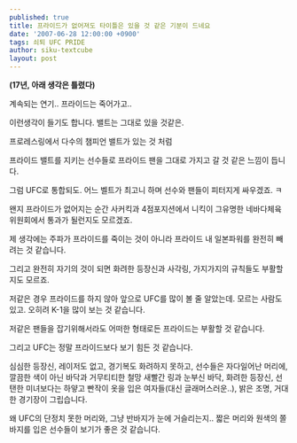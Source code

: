 ```yaml
---
published: true
title: 프라이드가 없어져도 타이틀은 있을 것 같은 기분이 드네요
date: '2007-06-28 12:00:00 +0900'
tags: 쇠퇴 UFC PRIDE
author: siku-textcube
layout: post
---
```

**(17년, 아래 생각은 틀렸다)**

계속되는 연기.. 프라이드는 죽어가고..

이런생각이 들기도 합니다. 밸트는 그대로 있을 것같은.

프로레스링에서 다수의 챔피언 밸트가 있는 것 처럼

프라이드 밸트를 지키는 선수들로 프라이드 팬을 그대로 가지고 갈 것 같은 느낌이 듭니다.

그럼 UFC로 통합되도. 어느 벨트가 최고니 하며 선수와 팬들이 피터지게 싸우겠죠. ㅋ

왠지 프라이드가 없어지는 순간 사커킥과 4점포지션에서 니킥이 그유명한 네바다체육위원회에서 통과가 될런지도 모르겠죠.

제 생각에는 주파가 프라이드를 죽이는 것이 아니라 프라이드 내 일본파워를 완전히 빼려는 것 같습니다.

그리고 완전히 자기의 것이 되면 화려한 등장신과 사각링, 가지가지의 규칙들도 부활할지도 모르죠.

저같은 경우 프라이드를 하지 않아 앞으로 UFC를 많이 볼 줄 알았는데. 모르는 사람도 있고. 오히려 K-1을 많이 보는 것 같습니다.

저같은 팬들을 잡기위해서라도 어떠한 형태로든 프라이드는 부활할 것 같습니다.

그리고 UFC는 정말 프라이드보다 보기 힘든 것 같습니다.

심심한 등장신, 레이저도 없고, 경기복도 화려하지 못하고, 선수들은 자다일어난 머리에, 깔끔한 색이 아닌 바닥과 거무티티한 철망 새빨간 링과 눈부신 바닥, 화려한 등장신, 선탠한 미녀보다는 하얗고 빤작이 옷을 입은 여자들(대신 글래머스러운..), 밝은 조명, 거대한 경기장이 그립습니다.

왜 UFC의 단정치 못한 머리와, 그냥 반바지가 눈에 거슬리는지.. 짧은 머리와 원색의 쫄바지를 입은 선수들이 보기가 좋은 것 같습니다.
